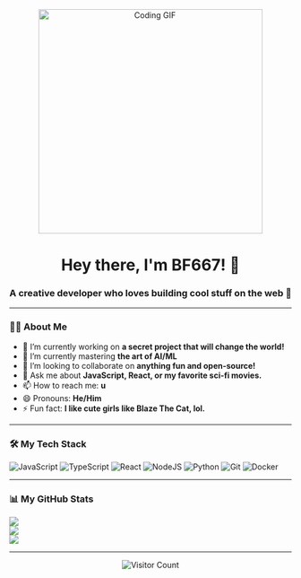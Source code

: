 <div align="center">
  <img src="https://media.giphy.com/media/v1.Y2lkPTc5MGI3NjExbnZtbnNocjR6bXNid3B4b3BqM2l4bWl4b2Z4c2F3cGZqY3Z3c2VvZyZlcD12MV9pbnRlcm5hbF9naWZfYnlfaWQmY3Q9Zw/qgQUggAC3Pfv687qPC/giphy.gif" alt="Coding GIF" width="400"/>
</div>

<h1 align="center">Hey there, I'm BF667! 👋</h1>
<h3 align="center">A creative developer who loves building cool stuff on the web 🚀</h3>

---

### 🙋‍♂️ About Me

- 🔭 I’m currently working on **a secret project that will change the world!**
- 🌱 I’m currently mastering **the art of AI/ML**
- 👯 I’m looking to collaborate on **anything fun and open-source!**
- 💬 Ask me about **JavaScript, React, or my favorite sci-fi movies.**
- 📫 How to reach me: **u**
- 😄 Pronouns: **He/Him**
- ⚡ Fun fact: **I like cute girls like Blaze The Cat, lol.**

---

### 🛠️ My Tech Stack

![JavaScript](https://img.shields.io/badge/javascript-%23323330.svg?style=for-the-badge&logo=javascript&logoColor=%23F7DF1E)
![TypeScript](https://img.shields.io/badge/typescript-%23007ACC.svg?style=for-the-badge&logo=typescript&logoColor=white)
![React](https://img.shields.io/badge/react-%2320232a.svg?style=for-the-badge&logo=react&logoColor=%2361DAFB)
![NodeJS](https://img.shields.io/badge/node.js-6DA55F?style=for-the-badge&logo=node.js&logoColor=white)
![Python](https://img.shields.io/badge/python-3670A0?style=for-the-badge&logo=python&logoColor=ffdd54)
![Git](https://img.shields.io/badge/git-%23F05033.svg?style=for-the-badge&logo=git&logoColor=white)
![Docker](https://img.shields.io/badge/docker-%230db7ed.svg?style=for-the-badge&logo=docker&logoColor=white)

---

### 📊 My GitHub Stats

![](https://github-readme-stats.vercel.app/api?username=bf667&theme=dark&hide_border=false&include_all_commits=false&count_private=false)<br/>
![](https://github-readme-streak-stats.herokuapp.com/?user=bf667&theme=dark&hide_border=false)<br/>
![](https://github-readme-stats.vercel.app/api/top-langs/?username=bf667&theme=dark&hide_border=false&include_all_commits=false&count_private=false&layout=compact)

---


<div align="center">
  <img src="https://profile-counter.glitch.me/{bf667}/count.svg" alt="Visitor Count"/>
</div>
